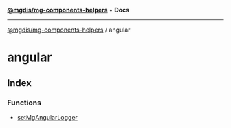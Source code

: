 [**@mgdis/mg-components-helpers**](../README.md) • **Docs**

***

[@mgdis/mg-components-helpers](../README.md) / angular

# angular

## Index

### Functions

- [setMgAngularLogger](functions/setMgAngularLogger.md)
